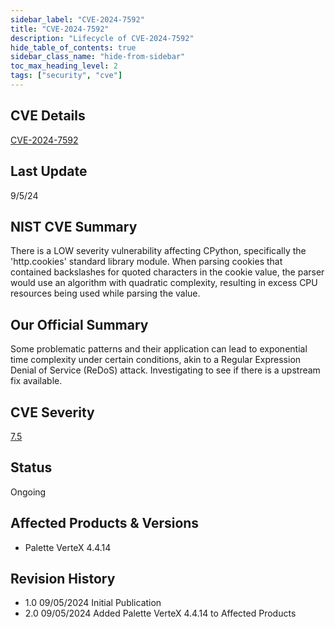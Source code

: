 ```yaml
---
sidebar_label: "CVE-2024-7592"
title: "CVE-2024-7592"
description: "Lifecycle of CVE-2024-7592"
hide_table_of_contents: true
sidebar_class_name: "hide-from-sidebar"
toc_max_heading_level: 2
tags: ["security", "cve"]
---
```


## CVE Details

[CVE-2024-7592](https://nvd.nist.gov/vuln/detail/CVE-2024-7592)

## Last Update

9/5/24

## NIST CVE Summary

There is a LOW severity vulnerability affecting CPython, specifically the 'http.cookies' standard library module. When parsing cookies that contained backslashes for quoted characters in the cookie value, the parser would use an algorithm with quadratic complexity, resulting in excess CPU resources being used while parsing the value.

## Our Official Summary

Some problematic patterns and their application can lead to exponential time complexity under certain conditions, akin to a Regular Expression Denial of Service (ReDoS) attack. Investigating to see if there is a upstream fix available.

## CVE Severity

[7.5](https://nvd.nist.gov/vuln/detail/CVE-2024-7592)

## Status

Ongoing

## Affected Products & Versions

- Palette VerteX 4.4.14

## Revision History

- 1.0 09/05/2024 Initial Publication
- 2.0 09/05/2024 Added Palette VerteX 4.4.14 to Affected Products